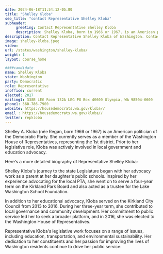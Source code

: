```yaml
---
date: 2024-06-18T11:54:12-05:00
title: "Shelley Kloba"
seo_title: "contact Representative Shelley Kloba"
subheader:
     greeting: Contact Representative Shelley Kloba
     description: Shelley Kloba, born in 1966 or 1967, is an American politician affiliated with the Democratic Party. She assumed office as a member of the Washington House of Representatives, representing District 1-Position 2, on January 9, 2017.
description: Contact Representative Shelley Kloba of Washington. Contact information for Shelley Kloba includes email address, phone number, and mailing address.
image: shelley-kloba.jpeg
video:
url: /states/washington/shelley-kloba/
weight: 1
layout: course_home

####candidate
name: Shelley Kloba
state: Washington
party: Democratic
role: Representative
inoffice: current
elected: 2017
mailing1: 338B LEG Room 132A LEG PO Box 40600 Olympia, WA 98504-0600
phone1: 360-786-7900
website: https://housedemocrats.wa.gov/kloba//
email : https://housedemocrats.wa.gov/kloba//
twitter: repkloba
---
```

Shelley A. Kloba (née Regan, born 1966 or 1967) is an American politician of the Democratic Party. She currently serves as a member of the Washington House of Representatives, representing the 1st district. Prior to her legislative role, Kloba was actively involved in local government and education advocacy.

Here's a more detailed biography of Representative Shelley Kloba:

Shelley Kloba's journey to the state Legislature began with her advocacy work as a parent at her daughter's public schools. Inspired by her experience advocating for the local PTA, she went on to serve a four-year term on the Kirkland Park Board and also acted as a trustee for the Lake Washington School Foundation.

In addition to her educational advocacy, Kloba served on the Kirkland City Council from 2013 to 2016. During her three-year term, she contributed to local governance and community development. Her commitment to public service led her to seek a broader platform, and in 2016, she was elected to the Washington House of Representatives.

Representative Kloba's legislative work focuses on a range of issues, including education, transportation, and environmental sustainability. Her dedication to her constituents and her passion for improving the lives of Washington residents continue to drive her public service.
